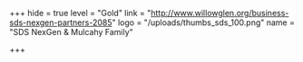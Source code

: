 +++
hide = true
level = "Gold"
link = "http://www.willowglen.org/business-sds-nexgen-partners-2085"
logo = "/uploads/thumbs_sds_100.png"
name = "SDS NexGen & Mulcahy Family"

+++
